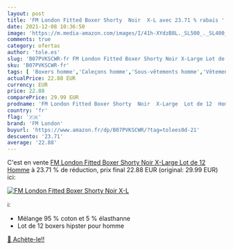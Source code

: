 ```yaml
---
layout: post
title: 'FM London Fitted Boxer Shorty  Noir  X-L avec 23.71 % rabais '
date: 2021-12-08 10:36:50
image: 'https://m.media-amazon.com/images/I/41h-XYdzB8L._SL500_._SL400_.jpg'
comments: true
category: ofertas
author: 'tole.es'
slug: 'B07PVKSCWR-fr FM London Fitted Boxer Shorty Noir X-Large Lot de 12 Homme'
sku: 'B07PVKSCWR-fr'
tags: [ 'Boxers homme','Caleçons homme','Sous-vêtements homme','Vêtements','Vêtements homme','fm london', ]
actualPrice: 22.88 EUR
currency: EUR
price: 22.88
comparePrice: 29.99 EUR
prodname: 'FM London Fitted Boxer Shorty  Noir  X-Large  Lot de 12  Homme'
country: 'fr'
flag: '🇫🇷'
brand: 'FM London'
buyurl: 'https://www.amazon.fr/dp/B07PVKSCWR/?tag=tolees0d-21'
descuento: '23.71'
average: '22.88'
---
```


C'est en vente [FM London Fitted Boxer Shorty  Noir  X-Large  Lot de 12  Homme](https://www.amazon.fr/dp/B07PVKSCWR/?tag=tolees0d-21)  à  23.71 % de réduction, prix final  22.88 EUR (original: 29.99 EUR) ici:

[![FM London Fitted Boxer Shorty  Noir  X-L](https://m.media-amazon.com/images/I/41h-XYdzB8L._SL500_._SL400_.jpg)](https://www.amazon.fr/dp/B07PVKSCWR/?tag=tolees0d-21)

ℹ️:

- Mélange 95 % coton et 5 % élasthanne
- Lot de 12 boxers hipster pour homme

[🛒 Achète-le!!](https://www.amazon.fr/dp/B07PVKSCWR/?tag=tolees0d-21)
